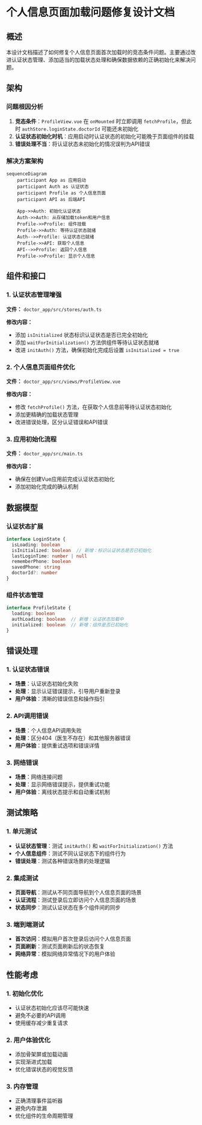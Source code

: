 # 个人信息页面加载问题修复设计文档

## 概述

本设计文档描述了如何修复个人信息页面首次加载时的竞态条件问题。主要通过改进认证状态管理、添加适当的加载状态处理和确保数据依赖的正确初始化来解决问题。

## 架构

### 问题根因分析

1. **竞态条件**：`ProfileView.vue` 在 `onMounted` 时立即调用 `fetchProfile`，但此时 `authStore.loginState.doctorId` 可能还未初始化
2. **认证状态初始化时机**：应用启动时认证状态的初始化可能晚于页面组件的挂载
3. **错误处理不当**：将认证状态未初始化的情况误判为API错误

### 解决方案架构

```mermaid
sequenceDiagram
    participant App as 应用启动
    participant Auth as 认证状态
    participant Profile as 个人信息页面
    participant API as 后端API

    App->>Auth: 初始化认证状态
    Auth->>Auth: 从存储加载token和用户信息
    Profile->>Profile: 组件挂载
    Profile->>Auth: 等待认证状态就绪
    Auth-->>Profile: 认证状态已就绪
    Profile->>API: 获取个人信息
    API-->>Profile: 返回个人信息
    Profile->>Profile: 显示个人信息
```

## 组件和接口

### 1. 认证状态管理增强

**文件：** `doctor_app/src/stores/auth.ts`

**修改内容：**
- 添加 `isInitialized` 状态标识认证状态是否已完全初始化
- 添加 `waitForInitialization()` 方法供组件等待认证状态就绪
- 改进 `initAuth()` 方法，确保初始化完成后设置 `isInitialized = true`

### 2. 个人信息页面组件优化

**文件：** `doctor_app/src/views/ProfileView.vue`

**修改内容：**
- 修改 `fetchProfile()` 方法，在获取个人信息前等待认证状态初始化
- 添加更精确的加载状态管理
- 改进错误处理，区分认证错误和API错误

### 3. 应用初始化流程

**文件：** `doctor_app/src/main.ts`

**修改内容：**
- 确保在创建Vue应用前完成认证状态初始化
- 添加初始化完成的确认机制

## 数据模型

### 认证状态扩展

```typescript
interface LoginState {
  isLoading: boolean
  isInitialized: boolean  // 新增：标识认证状态是否已初始化
  lastLoginTime: number | null
  rememberPhone: boolean
  savedPhone: string
  doctorId?: number
}
```

### 组件状态管理

```typescript
interface ProfileState {
  loading: boolean
  authLoading: boolean  // 新增：认证状态加载中
  initialized: boolean  // 新增：组件是否已初始化
}
```

## 错误处理

### 1. 认证状态错误

- **场景**：认证状态初始化失败
- **处理**：显示认证错误提示，引导用户重新登录
- **用户体验**：清晰的错误信息和操作指引

### 2. API调用错误

- **场景**：个人信息API调用失败
- **处理**：区分404（医生不存在）和其他服务器错误
- **用户体验**：提供重试选项和错误详情

### 3. 网络错误

- **场景**：网络连接问题
- **处理**：显示网络错误提示，提供重试功能
- **用户体验**：离线状态提示和自动重试机制

## 测试策略

### 1. 单元测试

- **认证状态管理**：测试 `initAuth()` 和 `waitForInitialization()` 方法
- **个人信息组件**：测试不同认证状态下的组件行为
- **错误处理**：测试各种错误场景的处理逻辑

### 2. 集成测试

- **页面导航**：测试从不同页面导航到个人信息页面的场景
- **认证流程**：测试登录后立即访问个人信息页面的场景
- **状态同步**：测试认证状态在多个组件间的同步

### 3. 端到端测试

- **首次访问**：模拟用户首次登录后访问个人信息页面
- **页面刷新**：测试页面刷新后的状态恢复
- **网络异常**：模拟网络异常情况下的用户体验

## 性能考虑

### 1. 初始化优化

- 认证状态初始化应该尽可能快速
- 避免不必要的API调用
- 使用缓存减少重复请求

### 2. 用户体验优化

- 添加骨架屏或加载动画
- 实现渐进式加载
- 优化错误状态的视觉反馈

### 3. 内存管理

- 正确清理事件监听器
- 避免内存泄漏
- 优化组件的生命周期管理